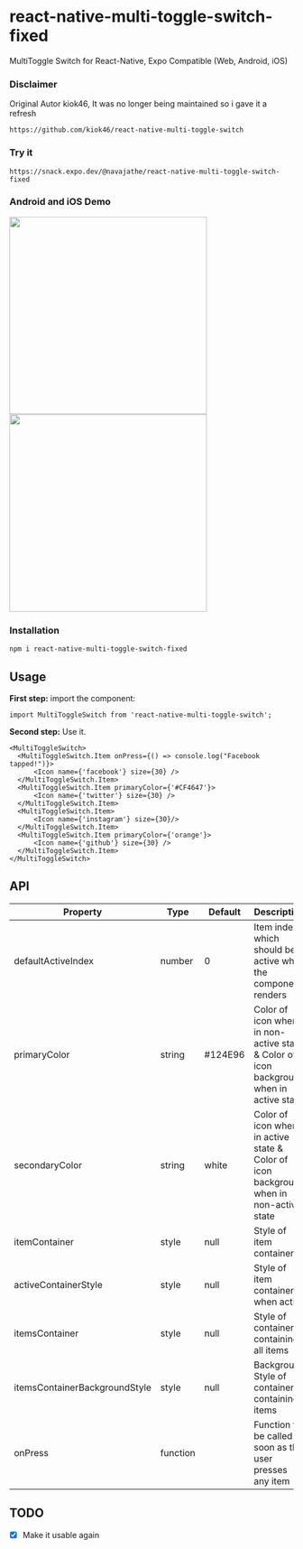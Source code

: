 # react-native-multi-toggle-switch-fixed
MultiToggle Switch for React-Native, Expo Compatible (Web, Android, iOS)

### Disclaimer
Original Autor kiok46, It was no longer being maintained so i gave it a refresh
```
https://github.com/kiok46/react-native-multi-toggle-switch
```

### Try it
```
https://snack.expo.dev/@navajathe/react-native-multi-toggle-switch-fixed
```

### Android and iOS Demo
<img src="https://media1.tenor.com/images/f523b1706284212538ffc67ce1ed76e0/tenor.gif" width="350">
<img src="https://media1.tenor.com/images/c541e956595562d3d60f5ef7ea4f5006/tenor.gif" width="350">


### Installation
```
npm i react-native-multi-toggle-switch-fixed
```

## Usage


**First step:** import the component:

```
import MultiToggleSwitch from 'react-native-multi-toggle-switch';
```

**Second step:** Use it.

```
<MultiToggleSwitch>
  <MultiToggleSwitch.Item onPress={() => console.log("Facebook tapped!")}>
      <Icon name={'facebook'} size={30} />
  </MultiToggleSwitch.Item>
  <MultiToggleSwitch.Item primaryColor={'#CF4647'}>
      <Icon name={'twitter'} size={30} />
  </MultiToggleSwitch.Item>
  <MultiToggleSwitch.Item>
      <Icon name={'instagram'} size={30}/>
  </MultiToggleSwitch.Item>
  <MultiToggleSwitch.Item primaryColor={'orange'}>
      <Icon name={'github'} size={30} />
  </MultiToggleSwitch.Item>
</MultiToggleSwitch>
```


## API


| Property     | Type     | Default               | Description                                                                                                |
|--------------|----------|-----------------------|------------------------------------------------------------------------------------------------------------|
| defaultActiveIndex      | number    | 0                    | Item index which should be active when the component renders                                                         |
| primaryColor  | string   | #124E96               | Color of icon when in non-active state & Color of icon background when in active state                                                                                 |
| secondaryColor      | string  | white                  | Color of icon when in active state & Color of icon background when in non-active state                                                                                   |
| itemContainer | style   | null | Style of item container                                                                             |
| activeContainerStyle | style   | null | Style of item container when active                                                                            |
| itemsContainer | style   | null | Style of container containing all items                                                                            |
| itemsContainerBackgroundStyle | style   | null | Background Style of container containing items                                                                             |
| onPress  | function |                       | Function to be called as soon as the user presses any item  |


## TODO

- [x] Make it usable again

